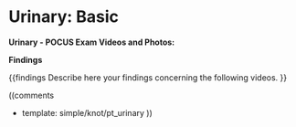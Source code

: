 # Urinary: Basic #

**Urinary - POCUS Exam Videos and Photos:**

**Findings**

{{findings
Describe here your findings concerning the following videos.
}}

((comments
* template: simple/knot/pt_urinary
))
